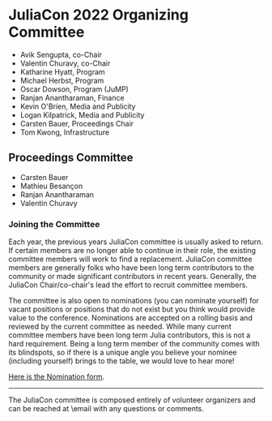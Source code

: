 # JuliaCon 2022 Organizing Committee

* Avik Sengupta, co-Chair
* Valentin Churavy, co-Chair
* Katharine Hyatt, Program
* Michael Herbst, Program
* Oscar Dowson, Program (JuMP)
* Ranjan Anantharaman, Finance
* Kevin O'Brien, Media and Publicity
* Logan Kilpatrick, Media and Publicity
* Carsten Bauer, Proceedings Chair
* Tom Kwong, Infrastructure

## Proceedings Committee

* Carsten Bauer
* Mathieu Besançon
* Ranjan Anantharaman
* Valentin Churavy


### Joining the Committee

Each year, the previous years JuliaCon committee is usually asked to return. If certain members are no longer able to continue in their role, the existing committee members will work to find a replacement. JuliaCon committee members are generally folks who have been long term contributors to the community or made significant contributors in recent years. Generally, the JuliaCon Chair/co-chair's lead the effort to recruit committee members.

The committee is also open to nominations (you can nominate yourself) for vacant positions or positions that do not exist but you think would provide value to the conference. Nominations are accepted on a rolling basis and reviewed by the current committee as needed. While many current committee members have been long term Julia contributors, this is not a hard requirement. Being a long term member of the community comes with its blindspots, so if there is a unique angle you believe your nominee (including yourself) brings to the table, we would love to hear more!

[Here is the Nomination form](https://forms.gle/yaLKyrGew2KSo1WJ8).

---

The JuliaCon committee is composed entirely of volunteer organizers and can be reached at \email with any questions or comments.
